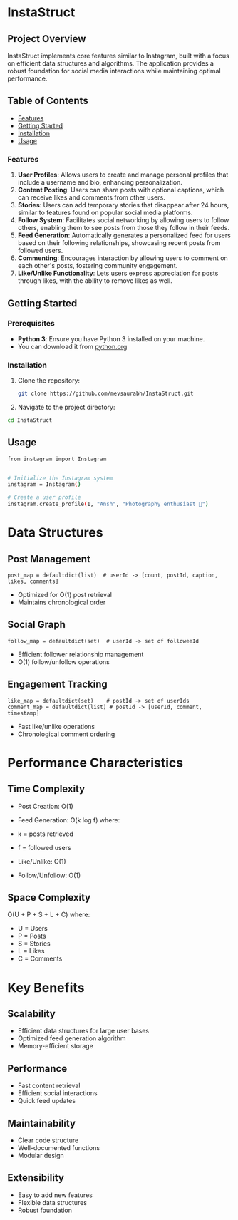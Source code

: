 # InstaStruct
## Project Overview
InstaStruct implements core features similar to Instagram, built with a focus on efficient data structures and algorithms. The application provides a robust foundation for social media interactions while maintaining optimal performance.
## Table of Contents

- [Features](#features)
- [Getting Started](#getting-started)
- [Installation](#installation)
- [Usage](#usage)


### Features

1. **User Profiles**: Allows users to create and manage personal profiles that include a username and bio, enhancing personalization.
2. **Content Posting**: Users can share posts with optional captions, which can receive likes and comments from other users.
3. **Stories**: Users can add temporary stories that disappear after 24 hours, similar to features found on popular social media platforms.
4. **Follow System**: Facilitates social networking by allowing users to follow others, enabling them to see posts from those they follow in their feeds.
5. **Feed Generation**: Automatically generates a personalized feed for users based on their following relationships, showcasing recent posts from followed users.
6. **Commenting**: Encourages interaction by allowing users to comment on each other's posts, fostering community engagement.
7. **Like/Unlike Functionality**: Lets users express appreciation for posts through likes, with the ability to remove likes as well.

## Getting Started


### Prerequisites

- **Python 3**: Ensure you have Python 3 installed on your machine.
- You can download it from [python.org](https://www.python.org/downloads/)

### Installation

1. Clone the repository:
   ```bash
   git clone https://github.com/mevsaurabh/InstaStruct.git
2.  Navigate to the project directory:
```bash
cd InstaStruct
```

## Usage
```bash
from instagram import Instagram


# Initialize the Instagram system
instagram = Instagram()

# Create a user profile
instagram.create_profile(1, "Ansh", "Photography enthusiast 📸")
```

# Data Structures

## Post Management
```
post_map = defaultdict(list)  # userId -> [count, postId, caption, likes, comments]
```
- Optimized for O(1) post retrieval
- Maintains chronological order


## Social Graph
```
follow_map = defaultdict(set)  # userId -> set of followeeId
```
- Efficient follower relationship management
- O(1) follow/unfollow operations


## Engagement Tracking
```
like_map = defaultdict(set)    # postId -> set of userIds
comment_map = defaultdict(list) # postId -> [userId, comment, timestamp]
```
- Fast like/unlike operations
- Chronological comment ordering

# Performance Characteristics
## Time Complexity

- Post Creation: O(1)
- Feed Generation: O(k log f) where:

- k = posts retrieved
- f = followed users


- Like/Unlike: O(1)
- Follow/Unfollow: O(1)

## Space Complexity
O(U + P + S + L + C) where:

- U = Users
- P = Posts
- S = Stories
- L = Likes
- C = Comments

# Key Benefits

## Scalability

- Efficient data structures for large user bases
- Optimized feed generation algorithm
- Memory-efficient storage


## Performance

- Fast content retrieval
- Efficient social interactions
- Quick feed updates


## Maintainability

- Clear code structure
- Well-documented functions
- Modular design


## Extensibility

- Easy to add new features
- Flexible data structures
- Robust foundation
